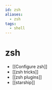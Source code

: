 ```yaml
---
id: zsh
aliases:
  - zsh
tags:
  - shell
---
```


# zsh

- [[Configure zsh]]
- [[zsh tricks]]
- [[zsh plugins]]
- [[starship]]